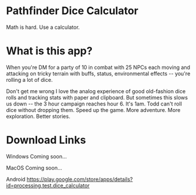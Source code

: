 # Pathfinder Dice Calculator
Math is hard. Use a calculator.

# What is this app?
When you're DM for a party of 10 in combat with 25 NPCs each moving and attacking on tricky terrain with buffs, status, environmental effects -- you're rolling a lot of dice. 

Don't get me wrong I love the analog experience of good old-fashion dice rolls and tracking stats with paper and clipboard. But sometimes this slows us down -- the 3 hour campaign reaches hour 6. It's 1am. Todd can't roll dice without dropping them. Speed up the game. More adventure. More exploration. Better stories.

# Download Links
Windows
Coming soon...

MacOS
Coming soon...

Android
https://play.google.com/store/apps/details?id=processing.test.dice_calculator
